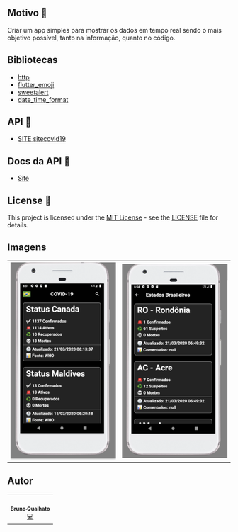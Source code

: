 
## Motivo 🤔

Criar um app simples para mostrar os dados em tempo real sendo o
mais objetivo possível, tanto na informação, quanto no código.


## Bibliotecas

- [http](https://pub.dev/packages/http)
- [flutter_emoji](https://pub.dev/packages/flutter_emoji)
- [sweetalert](https://pub.dev/packages/sweetalert)
- [date_time_format](https://pub.dev/packages/date_time_format)

## API 🎯

- [SITE sitecovid19](https://github.com/devarthurribeiro/covid19-brazil-api/)

## Docs da API 📄

- [Site](https://covid19-brazil-api-docs.now.sh/)


## License 📝

This project is licensed under the [MIT License](https://opensource.org/licenses/MIT) - see the [LICENSE](LICENSE) file for details.

## Imagens
<table>
  <tr>
    <th align="center"><img src="https://raw.githubusercontent.com/brunoqualhato/status_corona/master/screens/cap1.png"></th>
    <th align="center"><img src="https://raw.githubusercontent.com/brunoqualhato/status_corona/master/screens/cap2.png"></th>
  <tr>
</table>

## Autor

<table>
  <tr>
    <td align="center"><a href="https://github.com/brunoqualhato"><img src="https://avatars2.githubusercontent.com/u/24703194?s=460&u=84672ff37d2a5181047f82a157e2d8a5761bcd6a&v=4" width="100px;" alt=""/><br /><sub><b>Bruno Qualhato</b></sub></a><br /><a href="https://github.com/brunoqualhatotitle="Code">💻</a></td>
  <tr>
</table>
